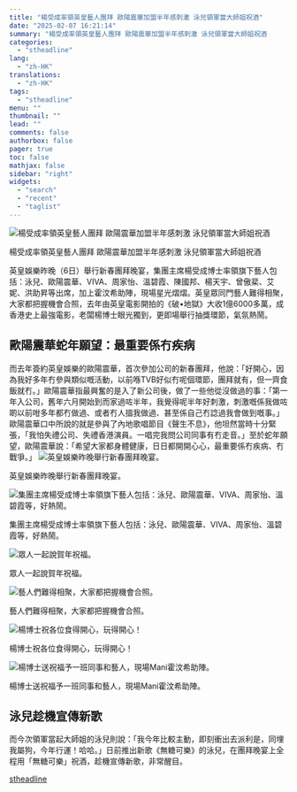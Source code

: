 ```yaml
---
title: "楊受成率領英皇藝人團拜 歐陽震華加盟半年感刺激 泳兒領軍當大師姐祝酒"
date: "2025-02-07 16:21:14"
summary: "楊受成率領英皇藝人團拜 歐陽震華加盟半年感刺激 泳兒領軍當大師姐祝酒       英皇娛樂昨..."
categories:
  - "stheadline"
lang:
  - "zh-HK"
translations:
  - "zh-HK"
tags:
  - "stheadline"
menu: ""
thumbnail: ""
lead: ""
comments: false
authorbox: false
pager: true
toc: false
mathjax: false
sidebar: "right"
widgets:
  - "search"
  - "recent"
  - "taglist"
---
```


![楊受成率領英皇藝人團拜 歐陽震華加盟半年感刺激 泳兒領軍當大師姐祝酒](https://image.stheadline.com/f/680p0/0x0/100/none/96a9ccb8ffd46597cadc93e75944ae03/stheadline/inewsmedia/20250207/_2025020715332010704.jpg)

楊受成率領英皇藝人團拜 歐陽震華加盟半年感刺激 泳兒領軍當大師姐祝酒




英皇娛樂昨晚（6日）舉行新春團拜晚宴，集團主席楊受成博士率領旗下藝人包括：泳兒、歐陽震華、VIVA、周家怡、溫碧霞、陳國邦、楊天宇、曾傲棐、艾妮、洪助昇等出席，加上霍汶希助陣，現場星光熠熠。英皇眾同門藝人難得相聚，大家都把握機會合照，去年由英皇電影開拍的《破•地獄》大收1億6000多萬，成香港史上最強電影，老闆楊博士眼光獨到，更即場舉行抽獎環節，氣氛熱鬧。

歐陽震華蛇年願望：最重要係冇疾病
----------------

而去年簽約英皇娛樂的歐陽震華，首次參加公司的新春團拜，他說：「好開心，因為我好多年冇參與類似嘅活動，以前喺TVB好似冇呢個環節，團拜就有，但一齊食飯就冇。」歐陽震華指最興奮的是入了新公司後，做了一些他從沒做過的事：「第一年入公司，舊年六月開始到而家過咗半年，我覺得呢半年好刺激，刺激嘅係我做咗啲以前咁多年都冇做過、或者冇人搵我做過、甚至係自己冇諗過我會做到嘅事。」歐陽震華口中所說的就是參與了內地歌唱節目《聲生不息》，他坦然當時十分緊張，「我怕失禮公司、失禮香港演員。一唱完我問公司同事有冇走音。」至於蛇年願望，歐陽震華說：「希望大家都身體健康，日日都開開心心，最重要係冇疾病、冇戰爭。」
 ![英皇娛樂昨晚舉行新春團拜晚宴。](https://image.hkhl.hk/f/1024p0/0x0/100/none/f29b0cd48dd3f7d04968cd5496d12b54/2025-02/3_1_46.png)


英皇娛樂昨晚舉行新春團拜晚宴。



 ![集團主席楊受成博士率領旗下藝人包括：泳兒、歐陽震華、VIVA、周家怡、溫碧霞等，好熱鬧。](https://image.hkhl.hk/f/1024p0/0x0/100/none/9ec772b668dfa2e03c2d92869bf716b0/2025-02/4_1_25.png)


集團主席楊受成博士率領旗下藝人包括：泳兒、歐陽震華、VIVA、周家怡、溫碧霞等，好熱鬧。



 ![眾人一起說賀年祝福。](https://image.hkhl.hk/f/1024p0/0x0/100/none/6f46c2301752fca2a3c2218770c6d236/2025-02/DSC09017_2.JPG)


眾人一起說賀年祝福。



 ![藝人們難得相聚，大家都把握機會合照。](https://image.hkhl.hk/f/1024p0/0x0/100/none/c09bbd6c9a51e320b6aa2be8106721cc/2025-02/DSC09021_2.JPG)


藝人們難得相聚，大家都把握機會合照。



 ![楊博士祝各位食得開心，玩得開心！](https://image.hkhl.hk/f/1024p0/0x0/100/none/ee5b20dcb3b4ace993ae2f5d0b53dbbc/2025-02/2_1_23.png)


楊博士祝各位食得開心，玩得開心！



 ![楊博士送祝福予一班同事和藝人，現場Mani霍汶希助陣。](https://image.hkhl.hk/f/1024p0/0x0/100/none/47760e63cd82a0351b2d053a5968eead/2025-02/590_.jpg)


楊博士送祝福予一班同事和藝人，現場Mani霍汶希助陣。




泳兒趁機宣傳新歌
--------

而今次領軍當起大師姐的泳兒則說：「我今年比較主動，即刻衝出去派利是，同埋我屬狗，今年行運！哈哈。」日前推出新歌《無糖可樂》的泳兒，在團拜晚宴上全程用「無糖可樂」祝酒，趁機宣傳新歌，非常醒目。

[stheadline](https://std.stheadline.com/realtime/article/2051391/即時-娛樂-楊受成率領英皇藝人團拜-歐陽震華加盟半年感刺激-泳兒領軍當大師姐祝酒)
